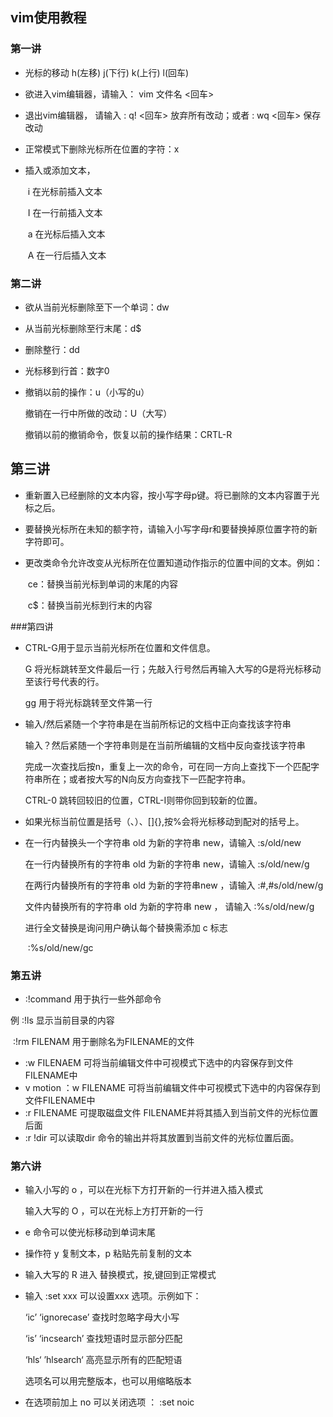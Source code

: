 ## vim使用教程

### 第一讲

- 光标的移动 h(左移) j(下行) k(上行) l(回车)

- 欲进入vim编辑器，请输入： vim 文件名 <回车>

- 退出vim编辑器， 请输入 <ESC> : q! <回车> 放弃所有改动；或者 <ESC> : wq <回车> 保存改动

- 正常模式下删除光标所在位置的字符：x

- 插入或添加文本，

  ​    i  在光标前插入文本

  ​    I  在一行前插入文本

  ​    a 在光标后插入文本

  ​    A 在一行后插入文本

### 第二讲

- 欲从当前光标删除至下一个单词：dw

- 从当前光标删除至行末尾：d$

- 删除整行：dd

- 光标移到行首：数字0

- 撤销以前的操作：u（小写的u）

  撤销在一行中所做的改动：U（大写）

  撤销以前的撤销命令，恢复以前的操作结果：CRTL-R

## 第三讲

- 重新置入已经删除的文本内容，按小写字母p键。将已删除的文本内容置于光标之后。

- 要替换光标所在未知的额字符，请输入小写字母r和要替换掉原位置字符的新字符即可。

- 更改类命令允许改变从光标所在位置知道动作指示的位置中间的文本。例如：

  ​        ce：替换当前光标到单词的末尾的内容

  ​        c$：替换当前光标到行末的内容

###第四讲

- CTRL-G用于显示当前光标所在位置和文件信息。

  G 将光标跳转至文件最后一行；先敲入行号然后再输入大写的G是将光标移动至该行号代表的行。

  gg 用于将光标跳转至文件第一行

- 输入/然后紧随一个字符串是在当前所标记的文档中正向查找该字符串

  输入？然后紧随一个字符串则是在当前所编辑的文档中反向查找该字符串

  完成一次查找后按n，重复上一次的命令，可在同一方向上查找下一个匹配字符串所在；或者按大写的N向反方向查找下一匹配字符串。

  CTRL-0 跳转回较旧的位置，CTRL-I则带你回到较新的位置。

- 如果光标当前位置是括号（、）、[\]\{}\,按%会将光标移动到配对的括号上。

- 在一行内替换头一个字符串 old 为新的字符串 new，请输入  :s/old/new

  在一行内替换所有的字符串 old 为新的字符串 new，请输入 :s/old/new/g

  在两行内替换所有的字符串 old 为新的字符串new ，请输入  :#,#s/old/new/g

  文件内替换所有的字符串 old 为新的字符串 new ， 请输入    :%s/old/new/g

  进行全文替换是询问用户确认每个替换需添加 c 标志       

  ​            :%s/old/new/gc

### 第五讲

-  :!command 用于执行一些外部命令

  例     :!ls         显示当前目录的内容

  ​       :!rm FILENAM   用于删除名为FILENAME的文件

-  :w FILENAEM 可将当前编辑文件中可视模式下选中的内容保存到文件FILENAME中
-  v motion ：w FILENAME 可将当前编辑文件中可视模式下选中的内容保存到文件FILENAME中
-  :r FILENAME  可提取磁盘文件 FILENAME并将其插入到当前文件的光标位置后面
-  :r  !dir 可以读取dir 命令的输出并将其放置到当前文件的光标位置后面。

### 第六讲

- 输入小写的 o ，可以在光标下方打开新的一行并进入插入模式

  输入大写的 O ，可以在光标上方打开新的一行

- e 命令可以使光标移动到单词末尾

- 操作符  y  复制文本，p  粘贴先前复制的文本

- 输入大写的  R 进入 替换模式，按,<ESC>键回到正常模式

- 输入  :set xxx  可以设置xxx 选项。示例如下：

  ‘ic’  ‘ignorecase’  查找时忽略字母大小写

  ‘is’ ‘incsearch’   查找短语时显示部分匹配

  ‘hls‘ ’hlsearch‘  高亮显示所有的匹配短语

  选项名可以用完整版本，也可以用缩略版本

- 在选项前加上 no 可以关闭选项 ：  :set noic

